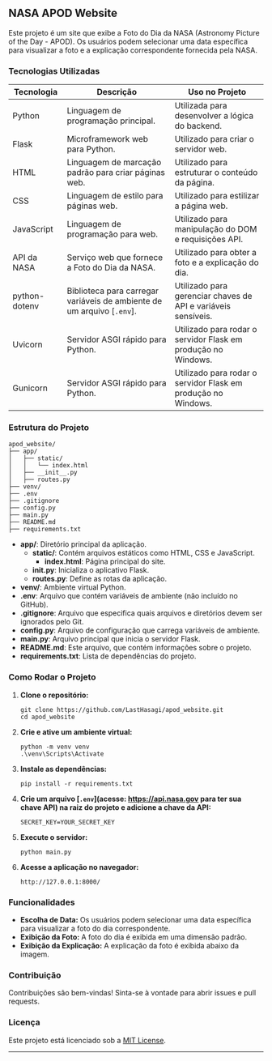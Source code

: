 ## NASA APOD Website

Este projeto é um site que exibe a Foto do Dia da NASA (Astronomy Picture of the Day - APOD). Os usuários podem selecionar uma data específica para visualizar a foto e a explicação correspondente fornecida pela NASA.

### Tecnologias Utilizadas

| Tecnologia      | Descrição                                                                 | Uso no Projeto                                      |
|-----------------|---------------------------------------------------------------------------|-----------------------------------------------------|
| Python          | Linguagem de programação principal.                                       | Utilizada para desenvolver a lógica do backend.     |
| Flask           | Microframework web para Python.                                           | Utilizado para criar o servidor web.                |
| HTML            | Linguagem de marcação padrão para criar páginas web.                      | Utilizado para estruturar o conteúdo da página.     |
| CSS             | Linguagem de estilo para páginas web.                                     | Utilizado para estilizar a página web.              |
| JavaScript      | Linguagem de programação para web.                                        | Utilizado para manipulação do DOM e requisições API.|
| API da NASA     | Serviço web que fornece a Foto do Dia da NASA.                            | Utilizado para obter a foto e a explicação do dia.  |
| python-dotenv   | Biblioteca para carregar variáveis de ambiente de um arquivo [`.env`].    | Utilizado para gerenciar chaves de API e variáveis sensíveis. |
| Uvicorn         | Servidor ASGI rápido para Python.                                         | Utilizado para rodar o servidor Flask em produção no Windows.  |
| Gunicorn         | Servidor ASGI rápido para Python.                                         | Utilizado para rodar o servidor Flask em produção no Windows.  |


### Estrutura do Projeto

```
apod_website/
├── app/
│   ├── static/
│   │   └── index.html
│   ├── __init__.py
│   ├── routes.py
├── venv/
├── .env
├── .gitignore
├── config.py
├── main.py
├── README.md
├── requirements.txt
```

- **app/**: Diretório principal da aplicação.
  - **static/**: Contém arquivos estáticos como HTML, CSS e JavaScript.
    - **index.html**: Página principal do site.
  - **__init__.py**: Inicializa o aplicativo Flask.
  - **routes.py**: Define as rotas da aplicação.
- **venv/**: Ambiente virtual Python.
- **.env**: Arquivo que contém variáveis de ambiente (não incluído no GitHub).
- **.gitignore**: Arquivo que especifica quais arquivos e diretórios devem ser ignorados pelo Git.
- **config.py**: Arquivo de configuração que carrega variáveis de ambiente.
- **main.py**: Arquivo principal que inicia o servidor Flask.
- **README.md**: Este arquivo, que contém informações sobre o projeto.
- **requirements.txt**: Lista de dependências do projeto.

### Como Rodar o Projeto

1. **Clone o repositório:**
   ```CMD
   git clone https://github.com/LastHasagi/apod_website.git
   cd apod_website
   ```

2. **Crie e ative um ambiente virtual:**
   ```CMD
   python -m venv venv
   .\venv\Scripts\Activate
   ```

3. **Instale as dependências:**
   ```CMD
   pip install -r requirements.txt
   ```

4. **Crie um arquivo [`.env`](acesse: https://api.nasa.gov para ter sua chave API) na raiz do projeto e adicione a chave da API:**
   ```
   SECRET_KEY=YOUR_SECRET_KEY
   ```

5. **Execute o servidor:**
   ```CMD
   python main.py
   ```

6. **Acesse a aplicação no navegador:**
   ```
   http://127.0.0.1:8000/
   ```

### Funcionalidades

- **Escolha de Data:** Os usuários podem selecionar uma data específica para visualizar a foto do dia correspondente.
- **Exibição da Foto:** A foto do dia é exibida em uma dimensão padrão.
- **Exibição da Explicação:** A explicação da foto é exibida abaixo da imagem.

### Contribuição

Contribuições são bem-vindas! Sinta-se à vontade para abrir issues e pull requests.

### Licença

Este projeto está licenciado sob a [MIT License](LICENSE).

---
